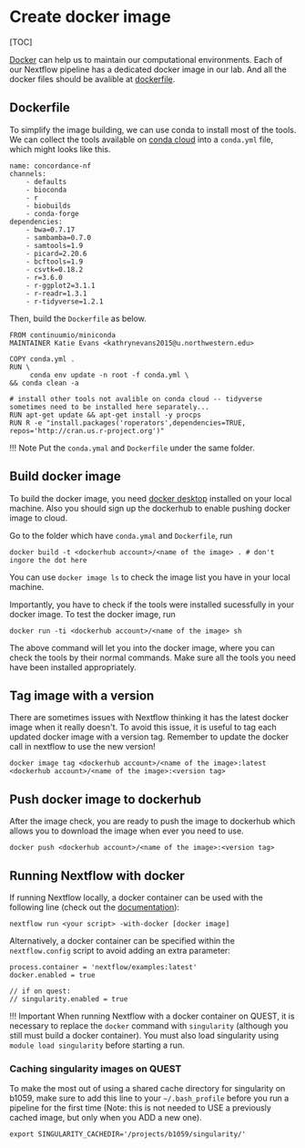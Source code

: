 # Create docker image

[TOC]


[Docker](https://www.docker.com) can help us to maintain our computational environments. Each of our Nextflow pipeline has a dedicated docker image in our lab. And all the docker files should be avalible at [dockerfile](https://github.com/AndersenLab/dockerfile).

## Dockerfile

To simplify the image building, we can use conda to install most of the tools. We can collect the tools available on [conda cloud](https://anaconda.org) into a `conda.yml` file, which might looks like this.

```
name: concordance-nf
channels:
	- defaults
	- bioconda
	- r
	- biobuilds
	- conda-forge
dependencies:
	- bwa=0.7.17
	- sambamba=0.7.0
	- samtools=1.9
	- picard=2.20.6
	- bcftools=1.9
	- csvtk=0.18.2
	- r=3.6.0
	- r-ggplot2=3.1.1
	- r-readr=1.3.1
	- r-tidyverse=1.2.1
```

Then, build the `Dockerfile` as below.

```
FROM continuumio/miniconda
MAINTAINER Katie Evans <kathrynevans2015@u.northwestern.edu>

COPY conda.yml .
RUN \
	 conda env update -n root -f conda.yml \
&& conda clean -a

# install other tools not avalible on conda cloud -- tidyverse sometimes need to be installed here separately...
RUN apt-get update && apt-get install -y procps
RUN R -e "install.packages('roperators',dependencies=TRUE, repos='http://cran.us.r-project.org')"
```

!!! Note
		Put the `conda.ymal` and `Dockerfile` under the same folder.

## Build docker image

To build the docker image, you need [docker desktop](https://www.docker.com/products/docker-desktop) installed on your local machine. Also you should sign up the dockerhub to enable pushing docker image to cloud.

Go to the folder which have `conda.ymal` and `Dockerfile`, run

```
docker build -t <dockerhub account>/<name of the image> . # don't ingore the dot here
```

You can use `docker image ls` to check the image list you have in your local machine.

Importantly, you have to check if the tools were installed sucessfully in your docker image. To test the docker image, run 

```
docker run -ti <dockerhub account>/<name of the image> sh
```

The above command will let you into the docker image, where you can check the tools by their normal commands. Make sure all the tools you need have been installed appropriately. 

## Tag image with a version

There are sometimes issues with Nextflow thinking it has the latest docker image when it really doesn't. To avoid this issue, it is useful to tag each updated docker image with a version tag. Remember to update the docker call in nextflow to use the new version!

```
docker image tag <dockerhub account>/<name of the image>:latest <dockerhub account>/<name of the image>:<version tag>
```

## Push docker image to dockerhub

After the image check, you are ready to push the image to dockerhub which allows you to download the image when ever you need to use.

```
docker push <dockerhub account>/<name of the image>:<version tag>
```

## Running Nextflow with docker

If running Nextflow locally, a docker container can be used with the following line (check out the [documentation](https://www.nextflow.io/docs/latest/docker.html)):

```
nextflow run <your script> -with-docker [docker image]
```

Alternatively, a docker container can be specified within the `nextflow.config` script to avoid adding an extra parameter:

```
process.container = 'nextflow/examples:latest'
docker.enabled = true

// if on quest:
// singularity.enabled = true
```

!!! Important
		When running Nextflow with a docker container on QUEST, it is necessary to replace the `docker` command with `singularity` (although you still must build a docker container). You must also load singularity using `module load singularity` before starting a run.

### Caching singularity images on QUEST

To make the most out of using a shared cache directory for singularity on b1059, make sure to add this line to your `~/.bash_profile` before you run a pipeline for the first time (Note: this is not needed to USE a previously cached image, but only when you ADD a new one).

```
export SINGULARITY_CACHEDIR='/projects/b1059/singularity/'
```
